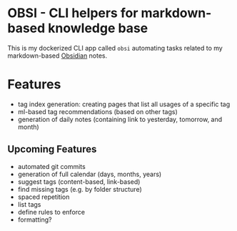 # OBSI - CLI helpers for markdown-based knowledge base
This is my dockerized CLI app called `obsi` 
automating tasks related to my markdown-based [Obsidian](https://obsidian.md) notes.

# Features
- tag index generation: creating pages that list all usages of a specific tag
- ml-based tag recommendations (based on other tags)
- generation of daily notes (containing link to yesterday, tomorrow, and month)

## Upcoming Features
- automated git commits
- generation of full calendar (days, months, years)
- suggest tags (content-based, link-based)
- find missing tags (e.g. by folder structure)
- spaced repetition
- list tags
- define rules to enforce
- formatting?

